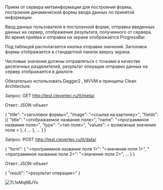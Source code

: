 Прием от сервера метаинформации для построения формы, построение динамической формы ввода данных по принятой информации.

Ввод данных пользователя в построенной форме, отправка введенных данных на сервер, отображение результата, полученного от сервера.
Во время приёма и отправки на экране отображается ProgressBar.

Под таблицей располагается кнопка отправки значений. Заголовок формы отображается в стандартной панели вверху экрана.

Числовые значения должны отправляться с точками в качестве десятичных разделителей, результат операции отправки данных на сервер отображается в диалоге.

Обязательно использовать Dagger2 , MVVM и принципы Clean Architecture.

Запрос: GET http://test.clevertec.ru/tt/meta/

Ответ: JSON-объект

{
	"title": "<заголовок формы>",
	"image": "<ссылка на картинку>",
	"fields": [{
			"title": "<отображаемое название поля>",
			"name": "<программное название поля>",
			"type": "<тип поля>",
			"values": < возможные значения поля >
		},
		{
			...
		},
		...
	]
}

Запрос: POST http://test.clevertec.ru/tt/data/

{
	"form": {
		"<программное название поля 1>": "<значение поля 1>",
		"<программное название поля 2>": "<значение поля 2>",
		…
	}
}

Ответ: JSON-объект

{
  "result": "<результат операции>"
}

![7L1eMq9BJYo](https://user-images.githubusercontent.com/79687733/161844564-3de28887-3b5a-4234-b3a7-7f2b23d6a426.jpg)
